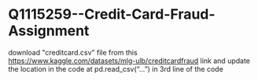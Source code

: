 # Q1115259--Credit-Card-Fraud-Assignment
download "creditcard.csv" file from this https://www.kaggle.com/datasets/mlg-ulb/creditcardfraud link and update the location in the code at pd.read_csv(“...”) in 3rd line of the code
